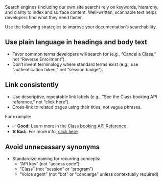 Search engines (including our own site search) rely on keywords, hierarchy, and clarity to index and surface content. Well-written, scannable text helps developers find what they need faster.

Use the following strategies to improve your documentation’s searchability.

## Use plain language in headings and body text
* Favor common terms developers will search for (e.g., “Cancel a Class,” not “Reverse Enrollment”).
* Don’t invent terminology where standard terms exist (e.g., use “authentication token,” not “session badge”).

## Link consistently
* Use descriptive, repeatable link labels (e.g., “See the Class booking API reference,” not “click here”).
* Cross-link to related pages using their titles, not vague phrases.

For example:
* ✅ **Good:** Learn more in the [Class booking API Reference](...).
* ❌ **Bad:**: For more info, [click here](...).

## Avoid unnecessary synonyms
* Standardize naming for recurring concepts:
    * “API key” (not “access code”)
    * “Class” (not “session” or “program”)
    * “Voice agent” (not “bot” or “concierge” unless contextually required)